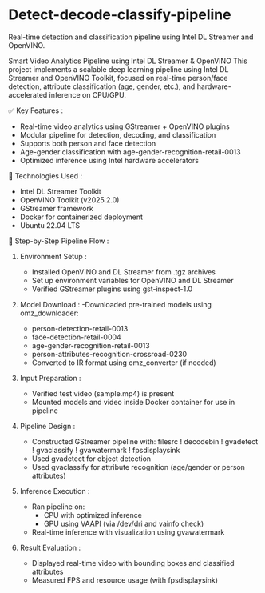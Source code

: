 # Detect-decode-classify-pipeline
Real-time detection and classification pipeline using Intel DL Streamer and OpenVINO.

Smart Video Analytics Pipeline using Intel DL Streamer & OpenVINO
This project implements a scalable deep learning pipeline using Intel DL Streamer and OpenVINO Toolkit, focused on real-time person/face detection, attribute classification (age, gender, etc.), and hardware-accelerated inference on CPU/GPU.


✅ Key Features :
- Real-time video analytics using GStreamer + OpenVINO plugins
- Modular pipeline for detection, decoding, and classification
- Supports both person and face detection
- Age-gender classification with age-gender-recognition-retail-0013
- Optimized inference using Intel hardware accelerators
  

🔧 Technologies Used :
- Intel DL Streamer Toolkit
- OpenVINO Toolkit (v2025.2.0)
- GStreamer framework
- Docker for containerized deployment
- Ubuntu 22.04 LTS

🚀 Step-by-Step Pipeline Flow :
1. Environment Setup :
   - Installed OpenVINO and DL Streamer from .tgz archives
   - Set up environment variables for OpenVINO and DL Streamer
   - Verified GStreamer plugins using gst-inspect-1.0

2. Model Download :
   -Downloaded pre-trained models using omz_downloader:
     - person-detection-retail-0013
     - face-detection-retail-0004
     - age-gender-recognition-retail-0013
     - person-attributes-recognition-crossroad-0230
   - Converted to IR format using omz_converter (if needed)

3. Input Preparation :
   - Verified test video (sample.mp4) is present
   - Mounted models and video inside Docker container for use in pipeline

4. Pipeline Design :
   - Constructed GStreamer pipeline with: filesrc ! decodebin ! gvadetect ! gvaclassify ! gvawatermark ! fpsdisplaysink
   - Used gvadetect for object detection
   - Used gvaclassify for attribute recognition (age/gender or person attributes)

5. Inference Execution :
    - Ran pipeline on:
        - CPU with optimized inference
        - GPU using VAAPI (via /dev/dri and vainfo check)
    - Real-time inference with visualization using gvawatermark

6. Result Evaluation :
   - Displayed real-time video with bounding boxes and classified attributes
   - Measured FPS and resource usage (with fpsdisplaysink)
